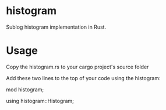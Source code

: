 # histogram
Sublog histogram implementation in Rust.

# Usage

Copy the histogram.rs to your cargo project's source folder

Add these two lines to the top of your code using the histogram:

  mod histogram;
  
  using histogram::Histogram;

